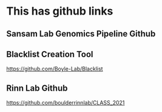 # This has github links

## Sansam Lab Genomics Pipeline Github


## Blacklist Creation Tool
https://github.com/Boyle-Lab/Blacklist

## Rinn Lab Github
https://github.com/boulderrinnlab/CLASS_2021
